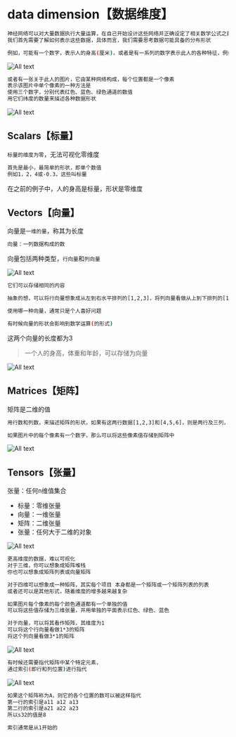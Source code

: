 # data dimension【数据维度】

```bash
神经网络可以对大量数据执行大量运算，在自己开始设计这些网络并正确设定了相关数学公式之前
我们首先需要了解如何表示这些数据，具体而言，我们需要思考数据可能具备的分布形状
```

```bash
例如，可能有一个数字，表示人的身高(厘米)，或者是有一系列的数字表示此人的各种特征，例如身高、体重和年龄
```

![All text](http://ww1.sinaimg.cn/large/dc05ba18gy1fn1i25r23sj21ai0zotn2.jpg)

```bash
或者有一张关于此人的图片，它由某种网络构成，每个位置都是一个像素
表示该图片中单个像素的一种方法是
使用三个数字，分别代表红色、蓝色、绿色通道的数值
用它们纬度的数量来描述各种数据形状
```

![All text](http://ww1.sinaimg.cn/large/dc05ba18gy1fn1i3fo1caj20ik0eujti.jpg)

## Scalars【标量】

`标量的维度为零`，无法可视化零维度

```bash
首先是最小，最简单的形状，即单个数值
例如1，2，4或-0.3，这些叫标量
```

在之前的例子中，人的身高是标量，形状是零维度

## Vectors【向量】

向量是`一维的量`，称其为长度

```bash
向量：一列数据构成的数
```

向量包括两种类型，`行向量`和`列向量`

![All text](http://ww1.sinaimg.cn/large/dc05ba18gy1fn1ikmseoxj21v410oguz.jpg)

```bash
它们可以存储相同的内容

抽象的想，可以将行向量想象成从左到右水平排列的[1,2,3]，将列向量看做从上到下排列的[1,2,3]

使用哪一种向量，通常只是个人喜好问题

有时候向量的形状会影响到数学运算(的形式)
```

这两个向量的长度都为3

>一个人的身高，体重和年龄，可以存储为向量

![All text](http://ww1.sinaimg.cn/large/dc05ba18gy1fn1inqjf8zj21oa0yyh1h.jpg)

## Matrices【矩阵】

矩阵是二维的值

```bash
用行数和列数，来描述矩阵的形状，如果有这两行数据[1,2,3]和[4,5,6]，则是两行及三列，2*3矩阵

如果图片中的每个像素有一个数字，那么可以将这些像素值存储到矩阵中
```

![All text](http://ww1.sinaimg.cn/large/dc05ba18gy1fn1iszl6yej21nm0wc1kx.jpg)

## Tensors【张量】

张量：任何n维值集合

* 标量：零维张量
* 向量：一维张量
* 矩阵：二维张量
* 张量：任何大于二维的对象

![All text](http://ww1.sinaimg.cn/large/dc05ba18gy1fn1iwqpr4jj21ki10waoc.jpg)

```bash
更高维度的数据，难以可视化
对于三维，你可以想象成矩阵堆栈
你也可以想象成矩阵列表或向量矩阵

对于四维可以想象成一种矩阵，其实每个项目 本身都是一个矩阵或一个矩阵列表的列表
或者还可以是其他形式，随着维度的增多越来越复杂
```

```bash
如果图片每个像素的每个颜色通道都有一个单独的值
可以将这些值存储为三维张量，并用单独的平面表示红色、绿色、蓝色
```

```bash
对于向量，可以将其看作矩阵，其维度为1
可以将这个行向量看做1*3的矩阵
将这个列向量看做3*1的矩阵
```

![All text](http://ww1.sinaimg.cn/large/dc05ba18gy1fn1jk7iilxj21eg0ru44y.jpg)

```bash
有时候还需要指代矩阵中某个特定元素，
通过索引(即行和列位置)进行指代
```

![All text](http://ww1.sinaimg.cn/large/dc05ba18gy1flps4xd26qj20gu075aaw.jpg)

```bash
如果这个矩阵称为A，则它的各个位置的数可以被这样指代
第一行的索引是a11 a12 a13
第二行的索引是a21 a22 a23
所以s32的值是8
```

```bash
索引通常是从1开始的
```